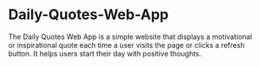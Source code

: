 # Daily-Quotes-Web-App
The Daily Quotes Web App is a simple website that displays a motivational or inspirational quote each time a user visits the page or clicks a refresh button. It helps users start their day with positive thoughts.
